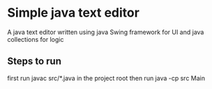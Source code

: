 # Simple java text editor 

A java text editor written using java Swing framework for UI and java collections for logic

## Steps to run 

 first run javac src/*.java in the project root
 then run java -cp src Main
 
